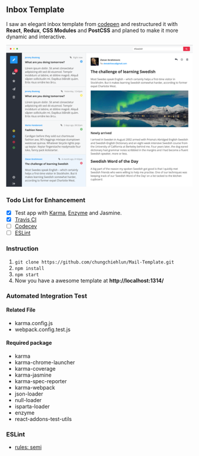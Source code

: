 ## Inbox Template
I saw an elegant inbox template from [codepen](http://codepen.io/romamilkovic/full/PPyvXa/) and restructured it with **React**, **Redux**, **CSS Modules** and **PostCSS** and planed to make it more dynamic and interactive.

<img src="./snapshot.png" />


### Todo List for Enhancement
- [x] Test app with [Karma](https://karma-runner.github.io/0.13/index.html),  [Enzyme](https://github.com/airbnb/enzyme) and Jasmine.
- [x] [Travis CI](https://travis-ci.org/)
- [ ] [Codecev](https://codecov.io/)
- [ ] [ESLint](http://eslint.org/)

### Instruction
1. `git clone https://github.com/chungchiehlun/Mail-Template.git`
2. `npm install`
3. `npm start`
4. Now you have a awesome template at **http://localhost:1314/**

### Automated Integration Test
#### Related File
* karma.config.js
* webpack.config.test.js

#### Required package
* karma
* karma-chrome-launcher
* karma-coverage
* karma-jasmine
* karma-spec-reporter
* karma-webpack
* json-loader
* null-loader
* isparta-loader
* enzyme
* react-addons-test-utils

### ESLint
* [rules: semi](http://eslint.org/docs/rules/semi)
